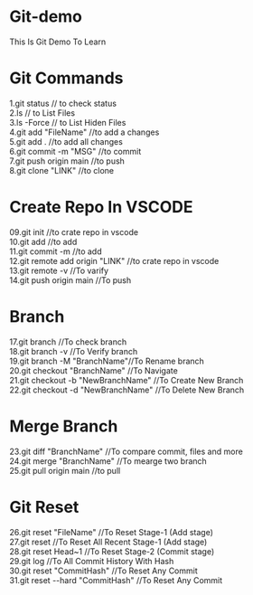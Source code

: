 # Git-demo
This Is Git Demo To Learn <br>

# Git Commands
 1.git status                // to check status <br>
 2.ls                        // to List Files <br>
 3.ls -Force                 // to List Hiden Files <br>
 4.git add "FileName"        //to add a changes <br>
 5.git add .                 //to add all changes <br>
 6.git commit -m "MSG"       //to commit  <br>
 7.git push origin main      //to push  <br>
 8.git clone "LINK"          //to clone  <br>

# Create Repo In VSCODE 

 09.git init                  //to crate repo in vscode  <br>
 10.git add                   //to add  <br>
 11.git commit -m             //to add  <br>
 12.git remote add origin "LINK"  //to crate repo in vscode  <br>
 13.git remote -v             //To varify <br>
 14.git push origin main      //To push  <br>

# Branch
 17.git branch                //To check branch  <br>
 18.git branch -v             //To Verify branch  <br>
 19.git branch -M "BranchName"//To Rename branch  <br>
 20.git checkout "BranchName" //To Navigate  <br>
 21.git checkout -b "NewBranchName" //To Create New Branch  <br>
 22.git checkout -d "NewBranchName" //To Delete New Branch  <br>

 # Merge Branch 
 23.git diff "BranchName"      //To compare commit, files and more  <br>
 24.git merge "BranchName"     //To mearge two branch  <br> 
 25.git pull origin main       //to pull  <br>

 # Git Reset
 26.git reset "FileName"       //To Reset Stage-1 (Add stage)   <br>
 27.git reset                  //To Reset All Recent Stage-1 (Add stage)  <br>
 28.git reset Head~1           //To Reset  Stage-2 (Commit stage)  <br>
 29.git log                    //To All Commit History With Hash  <br>
 30.git reset "CommitHash"     //To Reset Any Commit  <br>
 31.git reset --hard "CommitHash"     //To Reset Any Commit  <br>
